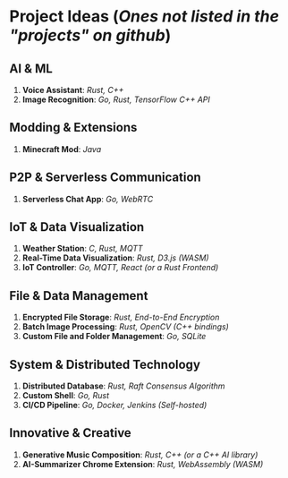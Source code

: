 # Project Ideas (*Ones not listed in the "projects" on github*)

## AI & ML

1. **Voice Assistant**: *Rust, C++*
2. **Image Recognition**: *Go, Rust, TensorFlow C++ API*

## Modding & Extensions

1. **Minecraft Mod**: *Java*

## P2P & Serverless Communication

1. **Serverless Chat App**: *Go, WebRTC*

## IoT & Data Visualization

1. **Weather Station**: *C, Rust, MQTT*
2. **Real-Time Data Visualization**: *Rust, D3.js (WASM)*
3. **IoT Controller**: *Go, MQTT, React (or a Rust Frontend)*

## File & Data Management

1. **Encrypted File Storage**: *Rust, End-to-End Encryption*
2. **Batch Image Processing**: *Rust, OpenCV (C++ bindings)*
3. **Custom File and Folder Management**: *Go, SQLite*

## System & Distributed Technology

1. **Distributed Database**: *Rust, Raft Consensus Algorithm*
2. **Custom Shell**: *Go, Rust*
3. **CI/CD Pipeline**: *Go, Docker, Jenkins (Self-hosted)*

## Innovative & Creative

1. **Generative Music Composition**: *Rust, C++ (or a C++ AI library)*
2. **AI-Summarizer Chrome Extension**: *Rust, WebAssembly (WASM)*

